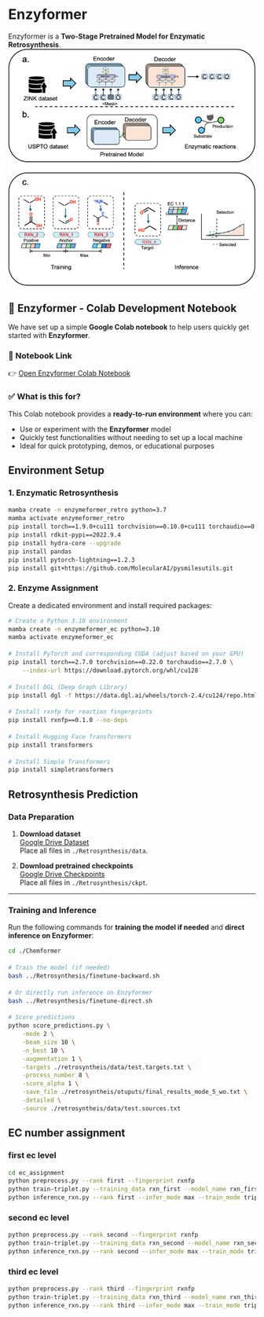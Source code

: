 # Enzyformer
Enzyformer is a **Two-Stage Pretrained Model for Enzymatic Retrosynthesis**.
![Figure 1](Figure1.png)

## 🧪 Enzyformer - Colab Development Notebook

We have set up a simple ​**Google Colab notebook**​ to help users quickly get started with ​**Enzyformer**.

### 🔗 Notebook Link

👉 [Open Enzyformer Colab Notebook](https://colab.research.google.com/drive/1dE9Ch7XgBLtsF2Q3EYtFkDHeXVjieTye?usp=sharing)

### ✅ What is this for?

This Colab notebook provides a ​**ready-to-run environment**​ where you can:

- Use or experiment with the ​**Enzyformer**​ model
- Quickly test functionalities without needing to set up a local machine
- Ideal for quick prototyping, demos, or educational purposes


## Environment Setup

### 1. Enzymatic Retrosynthesis

```bash
mamba create -n enzymeformer_retro python=3.7
mamba activate enzymeformer_retro
pip install torch==1.9.0+cu111 torchvision==0.10.0+cu111 torchaudio==0.9.0 -f https://download.pytorch.org/whl/torch_stable.html
pip install rdkit-pypi==2022.9.4
pip install hydra-core --upgrade
pip install pandas
pip install pytorch-lightning==1.2.3
pip install git+https://github.com/MolecularAI/pysmilesutils.git
```

### 2. Enzyme Assignment
Create a dedicated environment and install required packages:

```bash
# Create a Python 3.10 environment
mamba create -n enzymeformer_ec python=3.10
mamba activate enzymeformer_ec

# Install PyTorch and corresponding CUDA (adjust based on your GPU)
pip install torch==2.7.0 torchvision==0.22.0 torchaudio==2.7.0 \
    --index-url https://download.pytorch.org/whl/cu128

# Install DGL (Deep Graph Library)
pip install dgl -f https://data.dgl.ai/wheels/torch-2.4/cu124/repo.html --no-deps

# Install rxnfp for reaction fingerprints
pip install rxnfp==0.1.0 --no-deps

# Install Hugging Face Transformers
pip install transformers

# Install Simple Transformers
pip install simpletransformers
```

## Retrosynthesis Prediction

### Data Preparation
1. **Download dataset**  
   [Google Drive Dataset](https://drive.google.com/drive/folders/14rY863a-qdngGUnbF6BB7OJEJ8X6Sv5x?usp=drive_link)  
   Place all files in `./Retrosynthesis/data`.

2. **Download pretrained checkpoints**  
   [Google Drive Checkpoints](https://drive.google.com/drive/folders/1hWeqqLjWYTOrwrvg1P3k7Uj8QyJ5US0o?usp=drive_link)  
   Place all files in `./Retrosynthesis/ckpt`.

---

### Training and Inference

Run the following commands for **training the model if needed** and **direct inference on Enzyformer**:

```bash
cd ./Chemformer

# Train the model (if needed)
bash ../Retrosynthesis/finetune-backward.sh

# Or directly run inference on Enzyformer
bash ../Retrosynthesis/finetune-direct.sh

# Score predictions
python score_predictions.py \
    -mode 2 \
    -beam_size 10 \
    -n_best 10 \
    -augmentation 1 \
    -targets ./retrosyntheis/data/test.targets.txt \
    -process_number 8 \
    -score_alpha 1 \
    -save_file ./retrosyntheis/otuputs/final_results_mode_5_wo.txt \
    -detailed \
    -source ./retrosyntheis/data/test.sources.txt
```
## EC number assignment


### first ec level
```bash
cd ec_assignment
python preprocess.py --rank first --fingerprint rxnfp
python train-triplet.py --training_data rxn_first --model_name rxn_first_triplet --epoch 2000000 --fingerprint rxnfp
python inference_rxn.py --rank first --infer_mode max --train_mode triplet --fingerprint rxnfp
```

### second ec level
```bash
python preprocess.py --rank second --fingerprint rxnfp
python train-triplet.py --training_data rxn_second --model_name rxn_second_triplet --epoch 2000000 --fingerprint rxnfp
python inference_rxn.py --rank second --infer_mode max --train_mode triplet --fingerprint rxnfp
```

### third ec level
```bash
python preprocess.py --rank third --fingerprint rxnfp
python train-triplet.py --training_data rxn_third --model_name rxn_third_triplet --epoch 1000000 --fingerprint rxnfp
python inference_rxn.py --rank third --infer_mode max --train_mode triplet --fingerprint rxnfp
```






